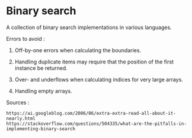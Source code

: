 # Binary search
A collection of binary search implementations in various languages.

Errors to avoid : 

  1. Off-by-one errors when calculating the boundaries.
  
  2. Handling duplicate items may require that the position of the first 
     instance be returned.
  
  3. Over- and underflows when calculating indices for very large arrays.

  4. Handling empty arrays.

  Sources : 
  
    https://ai.googleblog.com/2006/06/extra-extra-read-all-about-it-nearly.html
    https://stackoverflow.com/questions/504335/what-are-the-pitfalls-in-implementing-binary-search
